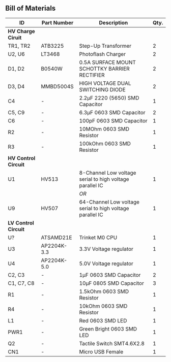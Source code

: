 Bill of Materials
---
|ID|Part Number|Description|Qty.|
|---|---|---|---|
|**HV Charge Ciruit**|
|TR1, TR2|ATB3225|Step-Up Transformer|2|
|U2, U6|LT3468| Photoflash Charger|2|
|D1, D2|B0540W|0.5A SURFACE MOUNT SCHOTTKY BARRIER RECTIFIER|2|
|D3, D4|MMBD5004S|HIGH VOLTAGE DUAL SWITCHING DIODE|2|
|C4|-|2.2μF 2220 (5650) SMD Capacitor|1|
|C5, C9|-|6.3μF 0603 SMD Capacitor|2|
|C6|-|100pF 0603 SMD Capacitor|1|
|R2|-|10MOhm 0603 SMD Resistor|1|
|R3|-|100kOhm 0603 SMD Resistor|1|
|**HV Control Circuit**|
|U1|HV513|8-Channel Low voltage serial to high voltage parallel IC|1|
| | |*OR*| |
|U9|HV507|64-Channel Low voltage serial to high voltage parallel IC|1|
|**LV Control Circuit**|
|U?|ATSAMD21E|Trinket M0 CPU|1|
|U3|AP2204K-3.3|3.3V Voltage regulator|1|
|U4|AP2204K-5.0|5.0V Voltage regulator|1|
|C2, C3|-|1μF 0603 SMD Capacitor|2|
|C1, C7, C8|-|10μF 0805 SMD Capacitor|3|
|R1|-|1.5kOhm 0603 SMD Resistor|1|
|R4|-|10kOhm 0603 SMD Resistor|1|
|L1|-|Red 0603 SMD LED|1|
|PWR1|-|Green Bright 0603 SMD LED|1|
|Q2|-|Tactile Switch SMT4.6X2.8|1|
|CN1|-|Micro USB Female|1|
